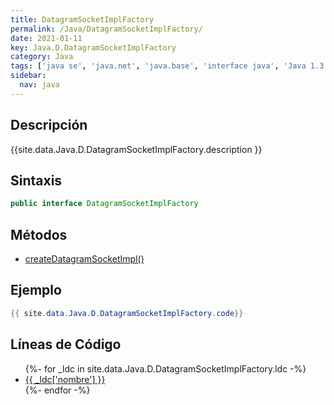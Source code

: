 ```yaml
---
title: DatagramSocketImplFactory
permalink: /Java/DatagramSocketImplFactory/
date: 2021-01-11
key: Java.D.DatagramSocketImplFactory
category: Java
tags: ['java se', 'java.net', 'java.base', 'interface java', 'Java 1.3']
sidebar: 
  nav: java
---
```


## Descripción
{{site.data.Java.D.DatagramSocketImplFactory.description }}

## Sintaxis
~~~java
public interface DatagramSocketImplFactory
~~~

## Métodos
* [createDatagramSocketImpl()](/Java/DatagramSocketImplFactory/createDatagramSocketImpl)

## Ejemplo
~~~java
{{ site.data.Java.D.DatagramSocketImplFactory.code}}
~~~

## Líneas de Código
<ul>
{%- for _ldc in site.data.Java.D.DatagramSocketImplFactory.ldc -%}
   <li>
       <a href="{{_ldc['url'] }}">{{ _ldc['nombre'] }}</a>
   </li>
{%- endfor -%}
</ul>
